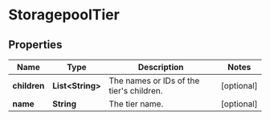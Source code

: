 
# StoragepoolTier

## Properties
Name | Type | Description | Notes
------------ | ------------- | ------------- | -------------
**children** | **List&lt;String&gt;** | The names or IDs of the tier&#39;s children. |  [optional]
**name** | **String** | The tier name. |  [optional]



